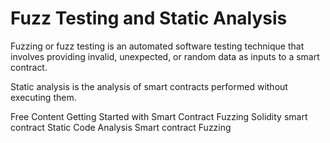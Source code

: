 # Fuzz Testing and Static Analysis

 Fuzzing or fuzz testing is an automated software testing technique that involves providing invalid, unexpected, or random data as inputs to a smart contract.

 Static analysis is the analysis of smart contracts performed without executing them.

 <ResourceGroupTitle>Free Content</ResourceGroupTitle>
<BadgeLink colorScheme='yellow' badgeText='Read' href='https://www.immunebytes.com/blog/getting-started-with-smart-contract-fuzzing/'>Getting Started with Smart Contract Fuzzing</BadgeLink>
<BadgeLink colorScheme='yellow' badgeText='Read' href='https://lightrains.com/blogs/solidity-static-analysis-tools/#static-code-analysis'>Solidity smart contract Static Code Analysis</BadgeLink>
<BadgeLink badgeText='Watch' href='https://youtu.be/LRyyNzrqgOc'>Smart contract Fuzzing</BadgeLink>